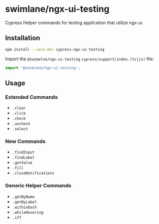 # swimlane/ngx-ui-testing

Cypress Helper commands for testing application that utilize ngx-ui.

## Installation

```sh
npm install --save-dev cypress-ngx-ui-testing
```

Import the `@swimalne/ngx-ui-testing` `cypress/support/index.(ts|js)` file:

```ts
import '@swimlane/ngx-ui-testing';
```

## Usage

### Extended Commands

- `.clear`
- `.click`
- `.check`
- `.uncheck`
- `.select`

### New Commands

- `.findInput`
- `.findLabel`
- `.getValue`
- `.fill`
- `.closeNotifications`

### Generic Helper Commands

- `.getByName`
- `.getByLabel`
- `.withinEach`
- `.whileHovering`
- `.iff`
